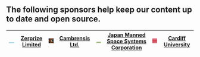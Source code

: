 ## The following sponsors help keep our content up to date and open source.
| ![Zerprize](https://github.com/functionalresonance/.github/blob/main/images/Zerprize_logo.png) | [Zerprize Limited](https://zerprize.co.nz) | ![Cambrensis](https://github.com/functionalresonance/.github/blob/main/images/Cambrensis_logo.png) | [Cambrensis Ltd.](https://www.linkedin.com/company/cambrensis-ltd-/about/) | ![JAMSS](https://github.com/functionalresonance/.github/blob/main/images/JAMSS_logo.png) | [Japan Manned Space Systems Corporation](https://www.jamss.co.jp/en/) | ![Cardiff University](https://github.com/functionalresonance/.github/blob/main/images/Cardiff_uni_logo.png) | [Cardiff University](https://www.cardiff.ac.uk/) |
| --- | --- | --- | --- | --- | --- | --- | --- |
